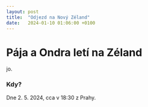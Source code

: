 ```yaml
---
layout: post
title:  "Odjezd na Nový Zéland"
date:   2024-01-10 01:06:00 +0100
---
```


# Pája a Ondra letí na  Zéland
jo.

### Kdy?
Dne 2. 5. 2024, cca v 18:30 z Prahy.

